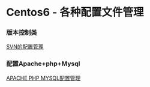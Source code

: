 # Centos6 - 各种配置文件管理

### 版本控制类

[SVN的配置管理](https://github.com/peterfzh/Centos6-Config/blob/master/%E9%85%8D%E7%BD%AESVN.md)

### 配置Apache+php+Mysql
[APACHE PHP MYSQL配置管理](https://github.com/peterfzh/Centos6-Config/blob/master/%E9%85%8D%E7%BD%AEApache%2Bphp%2BMysql.md)
